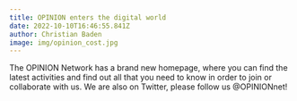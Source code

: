 ```yaml
---
title: OPINION enters the digital world
date: 2022-10-10T16:46:55.841Z
author: Christian Baden
image: img/opinion_cost.jpg
---
```

The OPINION Network has a brand new homepage, where you can find the latest activities and find out all that you need to know in order to join or collaborate with us. We are also on Twitter, please follow us @OPINIONnet!